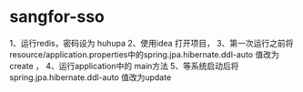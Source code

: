 # sangfor-sso

1、运行redis，密码设为 huhupa
2、使用idea 打开项目，
3、第一次运行之前将 resource/application.properties中的spring.jpa.hibernate.ddl-auto 值改为  create ，
4、运行application中的 main方法
5、等系统启动后将spring.jpa.hibernate.ddl-auto  值改为update


